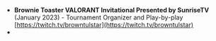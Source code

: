 *   **Brownie Toaster VALORANT Invitational Presented by SunriseTV**  
    (January 2023) - Tournament Organizer and Play-by-play    
    [https://twitch.tv/browntulstar](https://twitch.tv/browntulstar)
*   